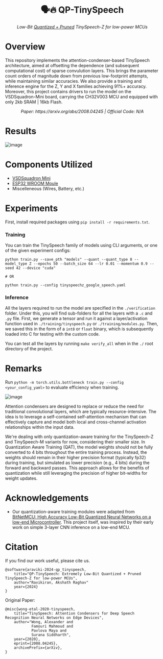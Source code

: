 <div align="center">

# 🗣️🔥 QP-TinySpeech

*Low-Bit <ins>Quantized + Pruned</ins> TinySpeech-Z for low-power MCUs*

</div>

# Overview 

This repository implements the attention-condenser-based TinySpeech architecture, aimed at offsetting the dependence (and subsequent computational cost) of  sparse convulution layers. This brings the parameter count orders of magnitude down from previous low-footprint attempts, while maintaining similar accuracies. We also provide a training and inference engine for the Z, Y and X families achieving 91%+ accuracy. Moreover, this project contains drivers to run the model on the VSDSquadron-Mini board, carrying the CH32V003 MCU and equipped with only 2kb SRAM | 16kb Flash.

<div align="center">
    <i> Paper: https://arxiv.org/abs/2008.04245 | Official Code: </em>N/A</emm> </i>
</div>


# Results 

![image](https://github.com/user-attachments/assets/afde945d-5d28-41eb-8c2e-6781978e893c)

# Components Utilized 

- [VSDSquadron Mini](https://www.vlsisystemdesign.com/vsdsquadronmini/)
- [ESP32 WROOM Moule](https://www.espressif.com/en/products/socs/esp32) 
- Miscelleneous (Wires, Battery, etc.)

# Experiments 

First, install required packages using `pip install -r requirements.txt`. 

### Training 

You can train the TinySpeech family of models using CLI arguments, or one of the given experiment configs: 

```
python train.py --save_pth "models" --quant --quant_type 8 --model_type Z --epochs 50 --batch_size 64 --lr 0.01 --momentum 0.9 --seed 42 --device "cuda"

# OR

python train.py --config tinyspeechz_google_speech.yaml
```

### Inference 

All the layers required to run the model are specified in the `./verification` folder. Under this, you will find sub-folders for all the layers with a `.c` and `.py` file. First, we generate a tensor and run it against a layer/activation function used in `./training/tinyspeech.py` or `./training/modules.py`. Then, we saved this in the form of a `int8` or `float` binary, which is subsequently loaded into C for testing with the custom code. 

You can test all the layers by running `make verify_all` when in the `./` root directory of the project. 

# Remarks

Run `python -m torch.utils.bottleneck train.py --config <your_config_yaml>` to evaluate efficiency when training. 

![image](https://github.com/user-attachments/assets/0e94ac50-ff67-4b37-b3a3-04274f8535f0)

Attention condensers are designed to replace or reduce the need for traditional convolutional layers, which are typically resource-intensive. The idea is to leverage a self-contained self-attention mechanism that can effectively capture and model both local and cross-channel activation relationships within the input data.

We're dealing with only quantization-aware training for the TinySpeech-Z and TinySpeech-M variants for now, considering their smaller size. In Quantization Aware Training (QAT), the model weights should not be fully converted to 4 bits throughout the entire training process. Instead, the weights should remain in their higher precision format (typically fp32) during training, but simulated as lower precision (e.g., 4 bits) during the forward and backward passes. This approach allows for the benefits of quantization while still leveraging the precision of higher bit-widths for weight updates.

# Acknowledgements 

- Our quantization-aware training modules were adapted from [BitNetMCU: High Accuracy Low-Bit Quantized Neural Networks on a low-end Microcontroller](https://github.com/cpldcpu/BitNetMCU). This project itself, was inspired by their early work on simple 3-layer CNN inference on a low-end MCU. 

# Citation 

If you find our work useful, please cite us. 

```
@software{araviki-2024-qp_tinyspeech, 
    title="QP-TinySpeech: Extremely Low-Bit Quantized + Pruned TinySpeech-Z for low-power MCUs", 
    author="Ravikiran, Akshath Raghav"
    year={2024}
}
```

Original Paper: 
```
@misc{wong-etal-2020-tinyspeech, 
    title="TinySpeech: Attention Condensers for Deep Speech Recognition Neural Networks on Edge Devices", 
    author="Wong, Alexander and 
            Famouri Mahmoud and 
            Pavlova Maya and 
            Surana Siddharth", 
    year={2020},
    eprint={2008.04245},
    archivePrefix={arXiv},
}
```




